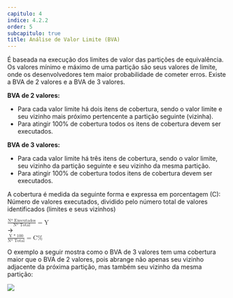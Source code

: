 ```yaml
---
capitulo: 4
indice: 4.2.2
order: 5
subcapitulo: true
title: Análise de Valor Limite (BVA)
---
```


<p>
    É baseada na execução dos limites de valor das partições de equivalência. Os valores mínimo e máximo de uma partição são seus valores de limite, onde os desenvolvedores tem maior probabilidade de cometer erros. Existe a BVA de 2 valores e a BVA de 3 valores.
</p>

<p>
    <span><b>BVA de 2 valores:</b></span>
    <ul>
        <li>Para cada valor limite há dois itens de cobertura, sendo o valor limite e seu vizinho mais próximo pertencente a partição seguinte (vizinha).</li>
        <li>Para atingir 100% de cobertura todos os itens de cobertura devem ser executados.</li>
    </ul> 
</p>

<p>
    <span><b>BVA de 3 valores:</b></span>
    <ul>
        <li>Para cada valor limite há três itens de cobertura, sendo o valor limite, seu vizinho da partição seguinte e seu vizinho da mesma partição.</li>
        <li>Para atingir 100% de cobertura todos itens de cobertura devem ser executados.</li>
    </ul> 
</p>

<p>A cobertura é medida da seguinte forma e expressa em porcentagem (C): Número de valores executados, dividido pelo número total de valores identificados (limites e seus vizinhos) </p>

<p>
 <div class="row justify-content-center">
    <div class="col-lg-4 col-sm-12 text-center">
        <math>
            <mfrac>
                <mrow>
                    <mn> Nº Executados </mn>
                </mrow>
                <mn>Nº Total </mn>
            </mfrac>
            <mo> = </mo> 
            <mn> Y </mn>
        </math>
    </div>
    <div class="col-lg-1 col-sm-12 text-center">
        &rarr;
    </div>
    <div class="col-lg-4 col-sm-12 text-center">
        <math>
            <mfrac>
                <mrow>
                    <mn> Y </mn>
                    <mo> *</mo>
                    <mn> 100 </mn> 
                </mrow>
                <mn>Nº Total </mn>
            </mfrac>
            <mo> = </mo> 
            <mn> C% </mn>
         </math>
    </div>
  </div>
</p>

<p>
    O exemplo a seguir mostra como o BVA de 3 valores tem uma cobertura maior que o BVA de 2 valores, pois abrange não apenas seu vizinho adjacente da próxima partição, mas também seu vizinho da mesma partição:
    <br>
    <div class="text-center">
        <!-- TODO corrigir /feroline.qa-bentevi/ para usar relative_url -->
        <img class="img-fluid" src="/feroline.qa-bentevi/assets/images/bva.png">
    </div>
</p>

